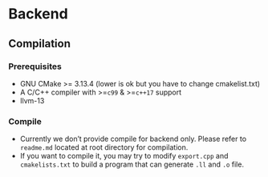 # Backend

## Compilation

### Prerequisites

+ GNU CMake >= 3.13.4 (lower is ok but you have to change cmakelist.txt)
+ A C/C++ compiler with >=`c99` & >=`c++17` support
+ llvm-13



### Compile

+ Currently we don’t provide compile for backend only. Please refer to `readme.md` located at root directory for compilation.
+ If you want to compile it, you may try to modify `export.cpp` and `cmakelists.txt` to build a program that can generate `.ll` and `.o` file.



